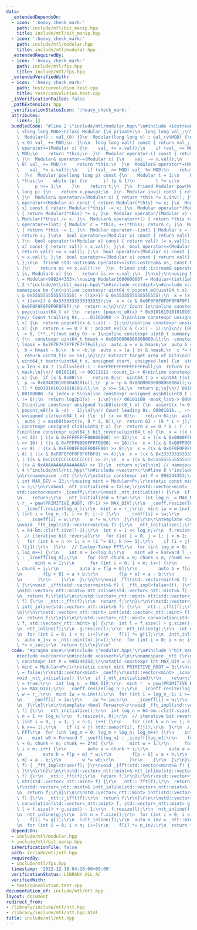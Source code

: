 ```yaml
---
data:
  _extendedDependsOn:
  - icon: ':heavy_check_mark:'
    path: include/mtl/bit_manip.hpp
    title: include/mtl/bit_manip.hpp
  - icon: ':heavy_check_mark:'
    path: include/mtl/modular.hpp
    title: include/mtl/modular.hpp
  _extendedRequiredBy:
  - icon: ':heavy_check_mark:'
    path: include/mtl/fps.hpp
    title: include/mtl/fps.hpp
  _extendedVerifiedWith:
  - icon: ':heavy_check_mark:'
    path: test/convolution.test.cpp
    title: test/convolution.test.cpp
  _isVerificationFailed: false
  _pathExtension: hpp
  _verificationStatusIcon: ':heavy_check_mark:'
  attributes:
    links: []
  bundledCode: "#line 2 \"include/mtl/modular.hpp\"\n#include <iostream>\n\ntemplate\
    \ <long long MOD>\nclass Modular {\n private:\n  long long val_;\n\n public:\n\
    \  Modular() : val_(0) {}\n  Modular(long long v) : val_(v%MOD) {\n    if (val_\
    \ < 0) val_ += MOD;\n  }\n\n  long long val() const { return val_; }\n  Modular&\
    \ operator+=(Modular x) {\n    val_ += x.val();\n    if (val_ >= MOD) val_ %=\
    \ MOD;\n    return *this;\n  }\n  Modular operator-() const { return {MOD - val_};\
    \ }\n  Modular& operator-=(Modular x) {\n    val_ -= x.val();\n    if (val_ <\
    \ 0) val_ += MOD;\n    return *this;\n  }\n  Modular& operator*=(Modular x) {\n\
    \    val_ *= x.val();\n    if (val_ >= MOD) val_ %= MOD;\n    return *this;\n\
    \  }\n  Modular pow(long long p) const {\n    Modular t = 1;\n    Modular u =\
    \ *this;\n    while (p) {\n      if (p & 1)\n        t *= u;\n      u *= u;\n\
    \      p >>= 1;\n    }\n    return t;\n  }\n  friend Modular pow(Modular x, long\
    \ long p) {\n    return x.pow(p);\n  }\n  Modular inv() const { return pow(MOD-2);\
    \ }\n  Modular& operator/=(Modular x) { return *this *= x.inv(); }\n  Modular\
    \ operator+(Modular x) const { return Modular(*this) += x; }\n  Modular operator-(Modular\
    \ x) const { return Modular(*this) -= x; }\n  Modular operator*(Modular x) const\
    \ { return Modular(*this) *= x; }\n  Modular operator/(Modular x) const { return\
    \ Modular(*this) /= x; }\n  Modular& operator++() { return *this += 1; }\n  Modular\
    \ operator++(int) { Modular c = *this; ++(*this); return c; }\n  Modular& operator--()\
    \ { return *this -= 1; }\n  Modular operator--(int) { Modular c = *this; --(*this);\
    \ return c; }\n\n  bool operator==(Modular x) const { return val() == x.val();\
    \ }\n  bool operator!=(Modular x) const { return val() != x.val(); }\n  bool operator<(Modular\
    \ x) const { return val() < x.val(); };\n  bool operator<=(Modular x) const {\
    \ return val() <= x.val(); };\n  bool operator>(Modular x) const { return val()\
    \ > x.val(); };\n  bool operator>=(Modular x) const { return val() >= x.val();\
    \ };\n\n  friend std::ostream& operator<<(std::ostream& os, const Modular& x)\
    \ {\n    return os << x.val();\n  }\n  friend std::istream& operator>>(std::istream&\
    \ is, Modular& x) {\n    return is >> x.val_;\n  }\n\n};\n\nusing Modular998244353\
    \ = Modular<998244353>;\nusing Modular1000000007 = Modular<(int)1e9+7>;\n#line\
    \ 2 \"include/mtl/bit_manip.hpp\"\n#include <cstdint>\n#include <cassert>\n\n\
    namespace bm {\n\ninline constexpr uint64_t popcnt_e8(uint64_t x) {\n  x = (x\
    \ & 0x5555555555555555) + ((x>>1) & 0x5555555555555555);\n  x = (x & 0x3333333333333333)\
    \ + ((x>>2) & 0x3333333333333333);\n  x = (x & 0x0F0F0F0F0F0F0F0F) + ((x>>4) &\
    \ 0x0F0F0F0F0F0F0F0F);\n  return x;\n}\n// Count 1s\ninline constexpr unsigned\
    \ popcnt(uint64_t x) {\n  return (popcnt_e8(x) * 0x0101010101010101) >> 56;\n\
    }\n// Count trailing 0s. ...01101000 -> 3\ninline constexpr unsigned ctz(uint64_t\
    \ x) {\n  return popcnt((x & (-x)) - 1);\n}\ninline constexpr unsigned ctz8(uint8_t\
    \ x) {\n  return x == 0 ? 8 : popcnt_e8((x & (-x)) - 1);\n}\n// [00..0](8bit)\
    \ -> 0, [**..*](not only 0) -> 1\ninline constexpr uint8_t summary(uint64_t x)\
    \ {\n  constexpr uint64_t hmask = 0x8080808080808080ull;\n  constexpr uint64_t\
    \ lmask = 0x7F7F7F7F7F7F7F7Full;\n  auto a = x & hmask;\n  auto b = x & lmask;\n\
    \  b = hmask - b;\n  b = ~b;\n  auto c = (a | b) & hmask;\n  c *= 0x0002040810204081ull;\n\
    \  return uint8_t(c >> 56);\n}\n// Extract target area of bits\ninline constexpr\
    \ uint64_t bextr(uint64_t x, unsigned start, unsigned len) {\n  uint64_t mask\
    \ = len < 64 ? (1ull<<len)-1 : 0xFFFFFFFFFFFFFFFFull;\n  return (x >> start) &\
    \ mask;\n}\n// 00101101 -> 00111111 -count_1s-> 6\ninline constexpr unsigned log2p1(uint8_t\
    \ x) {\n  if (x & 0x80)\n    return 8;\n  uint64_t p = uint64_t(x) * 0x0101010101010101ull;\n\
    \  p -= 0x8040201008040201ull;\n  p = ~p & 0x8080808080808080ull;\n  p = (p >>\
    \ 7) * 0x0101010101010101ull;\n  p >>= 56;\n  return p;\n}\n// 00101100 -mask_mssb->\
    \ 00100000 -to_index-> 5\ninline constexpr unsigned mssb8(uint8_t x) {\n  assert(x\
    \ != 0);\n  return log2p1(x) - 1;\n}\n// 00101100 -mask_lssb-> 00000100 -to_index->\
    \ 2\ninline constexpr unsigned lssb8(uint8_t x) {\n  assert(x != 0);\n  return\
    \ popcnt_e8((x & -x) - 1);\n}\n// Count leading 0s. 00001011... -> 4\ninline constexpr\
    \ unsigned clz(uint64_t x) {\n  if (x == 0)\n    return 64;\n  auto i = mssb8(summary(x));\n\
    \  auto j = mssb8(bextr(x, 8 * i, 8));\n  return 63 - (8 * i + j);\n}\ninline\
    \ constexpr unsigned clz8(uint8_t x) {\n  return x == 0 ? 8 : 7 - mssb8(x);\n\
    }\ninline constexpr uint64_t bit_reverse(uint64_t x) {\n  x = ((x & 0x00000000FFFFFFFF)\
    \ << 32) | ((x & 0xFFFFFFFF00000000) >> 32);\n  x = ((x & 0x0000FFFF0000FFFF)\
    \ << 16) | ((x & 0xFFFF0000FFFF0000) >> 16);\n  x = ((x & 0x00FF00FF00FF00FF)\
    \ << 8) | ((x & 0xFF00FF00FF00FF00) >> 8);\n  x = ((x & 0x0F0F0F0F0F0F0F0F) <<\
    \ 4) | ((x & 0xF0F0F0F0F0F0F0F0) >> 4);\n  x = ((x & 0x3333333333333333) << 2)\
    \ | ((x & 0xCCCCCCCCCCCCCCCC) >> 2);\n  x = ((x & 0x5555555555555555) << 1) |\
    \ ((x & 0xAAAAAAAAAAAAAAAA) >> 1);\n  return x;\n}\n\n} // namespace bm\n#line\
    \ 4 \"include/mtl/ntt.hpp\"\n#include <vector>\r\n#line 6 \"include/mtl/ntt.hpp\"\
    \n\r\nnamespace _ntt {\r\n\r\nstatic constexpr int P = 998244353;\r\nstatic constexpr\
    \ int MAX_DIV = 23;\r\nusing mint = Modular<P>;\r\nstatic const mint PRIMITIVE_ROOT\
    \ = 3;\r\n\r\nbool _ntt_initialized = false;\r\nstd::vector<mint> _coeff;\r\n\
    std::vector<mint> _icoeff;\r\n\r\nvoid _ntt_initialize() {\r\n  if (_ntt_initialized)\r\
    \n    return;\r\n  _ntt_initialized = true;\r\n  int log_n_ = MAX_DIV;\r\n  mint\
    \ r_ = pow(PRIMITIVE_ROOT, (P-1) >> MAX_DIV);\r\n  _coeff.resize(log_n_);\r\n\
    \  _icoeff.resize(log_n_);\r\n  mint w = r_;\r\n  mint iw = w.inv();\r\n  for\
    \ (int i = log_n_-1; i >= 0; i--) {\r\n    _coeff[i] = iw;\r\n    iw *= iw;\r\n\
    \    _icoeff[i] = w;\r\n    w *= w;\r\n  }\r\n}\r\n\r\ntemplate <bool Forward>\r\
    \nvoid _fft_impl(std::vector<mint>& f) {\r\n  _ntt_initialize();\r\n  int log_n\
    \ = 64-bm::clz(f.size()-1);\r\n  int n = 1 << log_n;\r\n  f.resize(n, 0);\r\n\
    \  // iterative bit reversal\r\n  for (int i = 0, j = 1; j < n-1; j++) {\r\n \
    \   for (int k = n >> 1; k > (i ^= k); k >>= 1);\r\n    if (i < j) std::swap(f[i],\
    \ f[j]);\r\n  }\r\n  // Cooley-Tukey FFT\r\n  for (int log_m = 0; log_m < log_n;\
    \ log_m++) {\r\n    int m = 1<<log_m;\r\n    mint w0 = Forward ? _coeff[log_m]\
    \ : _icoeff[log_m];\r\n    for (int chunk = 0; chunk < n; chunk += 2*m) {\r\n\
    \      mint w = 1;\r\n      for (int i = 0; i < m; i++) {\r\n        auto p =\
    \ chunk + i;\r\n        auto a = f[p + 0];\r\n        auto b = f[p + m] * w;\r\
    \n        f[p + 0] = a + b;\r\n        f[p + m] = a - b;\r\n        w *= w0;\r\
    \n      }\r\n    }\r\n  }\r\n}\r\nvoid _fft(std::vector<mint>& f) { _fft_impl<true>(f);\
    \ }\r\nvoid _ifft(std::vector<mint>& f) { _fft_impl<false>(f); }\r\n\r\n}\r\n\r\
    \nstd::vector<_ntt::mint>& ntt_inline(std::vector<_ntt::mint>& f) {\r\n  _ntt::_fft(f);\r\
    \n  return f;\r\n}\r\n\r\nstd::vector<_ntt::mint> ntt(std::vector<_ntt::mint>\
    \ f) {\r\n  _ntt::_fft(f);\r\n  return f;\r\n}\r\n\r\nstd::vector<_ntt::mint>&\
    \ intt_inline(std::vector<_ntt::mint>& f) {\r\n  _ntt::_ifft(f);\r\n  return f;\r\
    \n}\r\n\r\nstd::vector<_ntt::mint> intt(std::vector<_ntt::mint> f) {\r\n  _ntt::_ifft(f);\r\
    \n  return f;\r\n}\r\n\r\nstd::vector<_ntt::mint> convolution(std::vector<_ntt::mint>\
    \ f, std::vector<_ntt::mint> g) {\r\n  int l = f.size() + g.size() - 1;\r\n  f.resize(l);\r\
    \n  ntt_inline(f);\r\n  g.resize(l);\r\n  ntt_inline(g);\r\n  int n = f.size();\r\
    \n  for (int i = 0; i < n; i++)\r\n    f[i] *= g[i];\r\n  intt_inline(f);\r\n\
    \  auto n_inv = _ntt::mint(n).inv();\r\n  for (int i = 0; i < n; i++)\r\n    f[i]\
    \ *= n_inv;\r\n  return f;\r\n}\r\n"
  code: "#pragma once\r\n#include \"modular.hpp\"\r\n#include \"bit_manip.hpp\"\r\n\
    #include <vector>\r\n#include <cassert>\r\n\r\nnamespace _ntt {\r\n\r\nstatic\
    \ constexpr int P = 998244353;\r\nstatic constexpr int MAX_DIV = 23;\r\nusing\
    \ mint = Modular<P>;\r\nstatic const mint PRIMITIVE_ROOT = 3;\r\n\r\nbool _ntt_initialized\
    \ = false;\r\nstd::vector<mint> _coeff;\r\nstd::vector<mint> _icoeff;\r\n\r\n\
    void _ntt_initialize() {\r\n  if (_ntt_initialized)\r\n    return;\r\n  _ntt_initialized\
    \ = true;\r\n  int log_n_ = MAX_DIV;\r\n  mint r_ = pow(PRIMITIVE_ROOT, (P-1)\
    \ >> MAX_DIV);\r\n  _coeff.resize(log_n_);\r\n  _icoeff.resize(log_n_);\r\n  mint\
    \ w = r_;\r\n  mint iw = w.inv();\r\n  for (int i = log_n_-1; i >= 0; i--) {\r\
    \n    _coeff[i] = iw;\r\n    iw *= iw;\r\n    _icoeff[i] = w;\r\n    w *= w;\r\
    \n  }\r\n}\r\n\r\ntemplate <bool Forward>\r\nvoid _fft_impl(std::vector<mint>&\
    \ f) {\r\n  _ntt_initialize();\r\n  int log_n = 64-bm::clz(f.size()-1);\r\n  int\
    \ n = 1 << log_n;\r\n  f.resize(n, 0);\r\n  // iterative bit reversal\r\n  for\
    \ (int i = 0, j = 1; j < n-1; j++) {\r\n    for (int k = n >> 1; k > (i ^= k);\
    \ k >>= 1);\r\n    if (i < j) std::swap(f[i], f[j]);\r\n  }\r\n  // Cooley-Tukey\
    \ FFT\r\n  for (int log_m = 0; log_m < log_n; log_m++) {\r\n    int m = 1<<log_m;\r\
    \n    mint w0 = Forward ? _coeff[log_m] : _icoeff[log_m];\r\n    for (int chunk\
    \ = 0; chunk < n; chunk += 2*m) {\r\n      mint w = 1;\r\n      for (int i = 0;\
    \ i < m; i++) {\r\n        auto p = chunk + i;\r\n        auto a = f[p + 0];\r\
    \n        auto b = f[p + m] * w;\r\n        f[p + 0] = a + b;\r\n        f[p +\
    \ m] = a - b;\r\n        w *= w0;\r\n      }\r\n    }\r\n  }\r\n}\r\nvoid _fft(std::vector<mint>&\
    \ f) { _fft_impl<true>(f); }\r\nvoid _ifft(std::vector<mint>& f) { _fft_impl<false>(f);\
    \ }\r\n\r\n}\r\n\r\nstd::vector<_ntt::mint>& ntt_inline(std::vector<_ntt::mint>&\
    \ f) {\r\n  _ntt::_fft(f);\r\n  return f;\r\n}\r\n\r\nstd::vector<_ntt::mint>\
    \ ntt(std::vector<_ntt::mint> f) {\r\n  _ntt::_fft(f);\r\n  return f;\r\n}\r\n\
    \r\nstd::vector<_ntt::mint>& intt_inline(std::vector<_ntt::mint>& f) {\r\n  _ntt::_ifft(f);\r\
    \n  return f;\r\n}\r\n\r\nstd::vector<_ntt::mint> intt(std::vector<_ntt::mint>\
    \ f) {\r\n  _ntt::_ifft(f);\r\n  return f;\r\n}\r\n\r\nstd::vector<_ntt::mint>\
    \ convolution(std::vector<_ntt::mint> f, std::vector<_ntt::mint> g) {\r\n  int\
    \ l = f.size() + g.size() - 1;\r\n  f.resize(l);\r\n  ntt_inline(f);\r\n  g.resize(l);\r\
    \n  ntt_inline(g);\r\n  int n = f.size();\r\n  for (int i = 0; i < n; i++)\r\n\
    \    f[i] *= g[i];\r\n  intt_inline(f);\r\n  auto n_inv = _ntt::mint(n).inv();\r\
    \n  for (int i = 0; i < n; i++)\r\n    f[i] *= n_inv;\r\n  return f;\r\n}\r\n"
  dependsOn:
  - include/mtl/modular.hpp
  - include/mtl/bit_manip.hpp
  isVerificationFile: false
  path: include/mtl/ntt.hpp
  requiredBy:
  - include/mtl/fps.hpp
  timestamp: '2022-12-18 04:26:00+09:00'
  verificationStatus: LIBRARY_ALL_AC
  verifiedWith:
  - test/convolution.test.cpp
documentation_of: include/mtl/ntt.hpp
layout: document
redirect_from:
- /library/include/mtl/ntt.hpp
- /library/include/mtl/ntt.hpp.html
title: include/mtl/ntt.hpp
---
```

